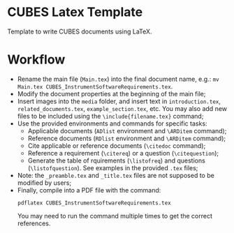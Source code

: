 # CUBES Latex Template

Template to write CUBES documents using LaTeX.

# Workflow

- Rename the main file (`Main.tex`) into the final document name, e.g.: `mv Main.tex CUBES_InstrumentSoftwareRequirements.tex`.
- Modify the document properties at the beginning of the main file;
- Insert images into the `media` folder, and insert text in `introduction.tex`, `related_documents.tex`, `example_section.tex`, etc.  You may also add new files to be included using the `\include{filename.tex}` command;
- Use the provided environments and commands for specific tasks:
  - Applicable documents (`ADlist` environment and `\ARDitem` command);
  - Reference documents (`RDlist` environment and `\ARDitem` command);
  - Cite applicable or reference documents (`\citedoc` command);
  - Reference a requirement (`\citereq`) or a question (`\citequestion`);
  - Generate the table of rquirements (`\listofreq`) and questions (`\listofquestion`).
  See examples in the provided `.tex` files;
- Note: the `_preamble.tex` and `_title.tex` files are not supposed to be modified by users;
- Finally, compile into a PDF file with the command:
  ```
  pdflatex CUBES_InstrumentSoftwareRequirements.tex
  ```
  You may need to run the command multiple times to get the correct references.
